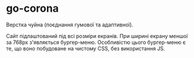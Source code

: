 # go-corona

Верстка чуйна (поєднання гумової та адаптивної).

Сайт підлаштований під всі розміри екранів. При ширині екрану меншої за 768px з'являється бургер-меню. Особливістю цього бургер-меню є те, що воно побудоване на чистому CSS, без використання JS.